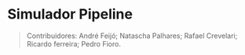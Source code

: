 # Simulador Pipeline
> Contribuidores: André Feijó;
                  Natascha Palhares;
                  Rafael Crevelari;
                  Ricardo ferreira;
                  Pedro Fioro.
